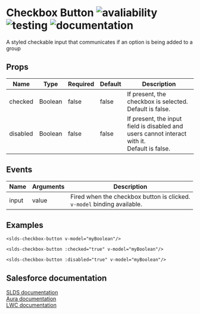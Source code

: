 # Checkbox Button ![avaliability](https://img.shields.io/badge/avaliability-available-green.svg)  ![testing](https://img.shields.io/badge/testing-tested-green.svg) ![documentation](https://img.shields.io/badge/documentation-documented-green.svg)

A styled checkable input that communicates if an option is being added to a group

## Props

| Name         | Type    | Required | Default | Description |
| ------------ | ------- | -------- | ------- | ----------- |
| checked      | Boolean | false    | false   | If present, the checkbox is selected.<br>Default is false. |
| disabled     | Boolean | false    | false   | If present, the input field is disabled and users cannot interact with it.<br>Default is false. |

## Events

| Name           | Arguments | Description |
| -------------- | --------- | ----------- |
| input          | value     | Fired when the checkbox button is clicked.<br>`v-model` binding available. |

## Examples

```vue
<slds-checkbox-button v-model="myBoolean"/>

<slds-checkbox-button :checked="true" v-model="myBoolean"/>

<slds-checkbox-button :disabled="true" v-model="myBoolean"/>
```

## Salesforce documentation
[SLDS documentation](https://www.lightningdesignsystem.com/components/checkbox-button/)<br>
[Aura documentation](https://developer.salesforce.com/docs/component-library/bundle/lightning:input/example#lightningComponentDemo:exampleInputCheckboxButton)<br>
[LWC documentation](https://developer.salesforce.com/docs/component-library/bundle/lightning-input/example)<br>
